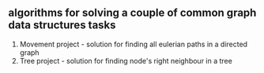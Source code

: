 ## algorithms for solving a couple of common graph data structures tasks
1. Movement project - solution for finding all eulerian paths in a directed graph
2. Tree project - solution for finding node's right neighbour in a tree
